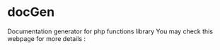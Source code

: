 # docGen
Documentation generator for php functions library
You may check this webpage for more details : 

